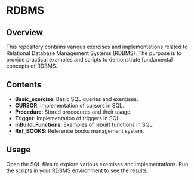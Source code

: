 # RDBMS

## Overview
This repository contains various exercises and implementations related to Relational Database Management Systems (RDBMS). The purpose is to provide practical examples and scripts to demonstrate fundamental concepts of RDBMS.

## Contents
- **Basic_exercise**: Basic SQL queries and exercises.
- **CURSOR**: Implementation of cursors in SQL.
- **Procedure**: Stored procedures and their usage.
- **Trigger**: Implementation of triggers in SQL.
- **inBuild_Functions**: Examples of inbuilt functions in SQL.
- **Ref_BOOKS**: Reference books management system.

## Usage  
Open the SQL files to explore various exercises and implementations. Run the scripts in your RDBMS environment to see the results.
